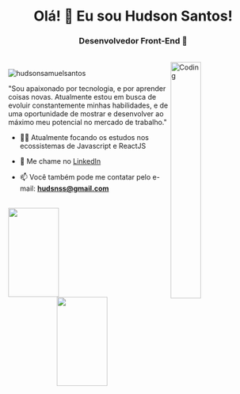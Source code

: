<h1 align="center">Olá! 👋 Eu sou Hudson Santos!</h1>
<h3 align="center">Desenvolvedor Front-End  🚀</h3>
<br />

<img align="right" alt="Coding" width=35% src="https://miro.medium.com/max/680/0*7Q3yvSIv_t0ioJ-Z.gif"/>

<p align="left"> <img src="https://komarev.com/ghpvc/?username=hudsonsamuelsantos&label=Profile%20views&color=0e75b6&style=flat" alt="hudsonsamuelsantos" /> </p>

<p align="left">"Sou apaixonado por tecnologia, e por aprender coisas novas. Atualmente estou em busca de evoluir constantemente minhas habilidades, e de uma oportunidade de mostrar e desenvolver ao máximo meu potencial no mercado de trabalho."<p/>

- 👨‍💻 Atualmente focando os estudos nos ecossistemas de Javascript e ReactJS

- 💬 Me chame no [LinkedIn](https://www.linkedin.com/in/hudsonsamuelsantos/)

- 📫 Você também pode me contatar pelo e-mail: **hudsnss@gmail.com**
<br />

<a href="https://github.com/hudsonsamuelsantos">
<img align="left" height="180em" width=45% src="https://github-readme-stats.vercel.app/api?username=hudsonsamuelsantos&show_icons=true&theme=transparent&include_all_commits=true&count_private=true"/>
<img align="right" height="180em" width=45% src="https://github-readme-stats.vercel.app/api/top-langs/?username=hudsonsamuelsantos&layout=compact&langs_count=7&theme=transparent"/>
